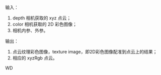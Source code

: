 输入：
1. depth 相机获取的 xyz 点云；
2. color 相机获取的 2D 彩色图像；
3. 相机内参、外参。

输出：
1. 点云纹理彩色图像，texture image，即2D彩色图像配准到点云上的结果；
2. 相应的 xyzRgb 点云。


WD
